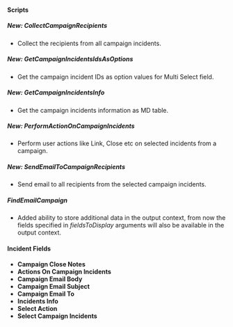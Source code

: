
#### Scripts
##### New: CollectCampaignRecipients
- Collect the recipients from all campaign incidents.

##### New: GetCampaignIncidentsIdsAsOptions
- Get the campaign incident IDs as option values for Multi Select field.

##### New: GetCampaignIncidentsInfo
- Get the campaign incidents information as MD table.

##### New: PerformActionOnCampaignIncidents
- Perform user actions like Link, Close etc on selected incidents from a campaign.

##### New: SendEmailToCampaignRecipients
- Send email to all recipients from the selected campaign incidents.

##### FindEmailCampaign
- Added ability to store additional data in the output context, from now the fields specified in *fieldsToDisplay* arguments will also be available in the output context.

#### Incident Fields
- **Campaign Close Notes**
- **Actions On Campaign Incidents**
- **Campaign Email Body**
- **Campaign Email Subject**
- **Campaign Email To**
- **Incidents Info**
- **Select Action**
- **Select Campaign Incidents**
